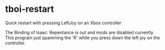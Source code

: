 # tboi-restart
Quick restart with pressing LeftJoy on an Xbox controller

The Binding of Isaac: Repentance is out and mods are disabled currently. This program just spamming the 'R' while you press down the left joy on the controller.